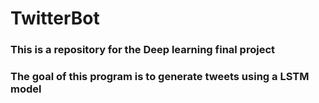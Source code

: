 # TwitterBot
### This is a repository for the Deep learning final project
### The goal of this program is to generate tweets using a LSTM model

